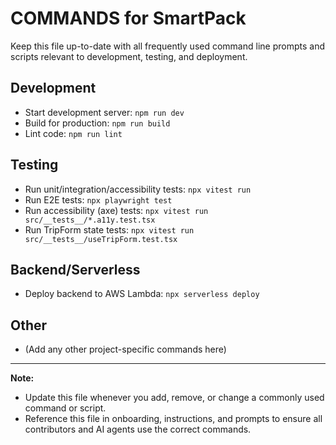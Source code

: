<!--
This file lists all frequently used commands and scripts for SmartPack development, testing, and deployment.
Keep this comment at the top; do not overwrite or remove it when updating the document.

How to update: Add or update commands whenever you add, remove, or change scripts, workflows, or dev/test/deploy steps. Review after adding new tools or scripts.
-->

# COMMANDS for SmartPack

Keep this file up-to-date with all frequently used command line prompts and scripts relevant to development, testing, and deployment.

## Development

- Start development server: `npm run dev`
- Build for production: `npm run build`
- Lint code: `npm run lint`

## Testing

- Run unit/integration/accessibility tests: `npx vitest run`
- Run E2E tests: `npx playwright test`
- Run accessibility (axe) tests: `npx vitest run src/__tests__/*.a11y.test.tsx`
- Run TripForm state tests: `npx vitest run src/__tests__/useTripForm.test.tsx`

## Backend/Serverless

- Deploy backend to AWS Lambda: `npx serverless deploy`

## Other

- (Add any other project-specific commands here)

---

**Note:**

- Update this file whenever you add, remove, or change a commonly used command or script.
- Reference this file in onboarding, instructions, and prompts to ensure all contributors and AI agents use the correct commands.
